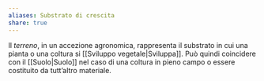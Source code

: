 ```yaml
---
aliases: Substrato di crescita
share: true
---
```

Il *terreno*, in un accezione agronomica, rappresenta il substrato in cui una pianta o una coltura si [[Sviluppo vegetale|Sviluppa]].
Può quindi coincidere con il [[Suolo|Suolo]] nel caso di una coltura in pieno campo o essere costituito da tutt’altro materiale.